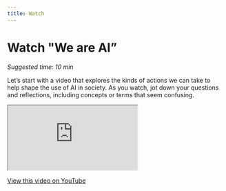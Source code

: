 ```yaml
---
title: Watch
---
```


# Watch "We are AI”
_Suggested time: 10 min_

Let’s start with a video that explores the kinds of actions we can take to help shape the use of AI in society. As you watch, jot down your questions and reflections, including concepts or terms that seem confusing.

<div class="embed-responsive embed-responsive-16by9">
  <iframe class="embed-responsive-item" src="https://www.youtube.com/embed/x0dzyNNHKyM" allowfullscreen></iframe>
</div>

[View this video on YouTube](https://www.youtube.com/watch?v=x0dzyNNHKyM)
